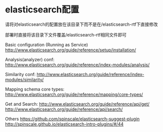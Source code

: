 elasticsearch配置
============

请将对elasticsearch的配置放在该目录下而不是在/elasticsearch-rtf下直接修改

部署时直接将该目录下文件覆盖/elasticsearch-rtf相同文件即可

Basic configuration (Running as Service)
http://www.elasticsearch.org/guide/reference/setup/installation/

Analysis(analyzer) conf:
http://www.elasticsearch.org/guide/reference/index-modules/analysis/

Similarity conf:
http://www.elasticsearch.org/guide/reference/index-modules/similarity/

Mapping schema core types:
http://www.elasticsearch.org/guide/reference/mapping/core-types/

Get and Search:
http://www.elasticsearch.org/guide/reference/api/get/
http://www.elasticsearch.org/guide/reference/api/search/

Others
https://github.com/spinscale/elasticsearch-suggest-plugin
http://spinscale.github.io/elasticsearch-intro-plugins/#/44
